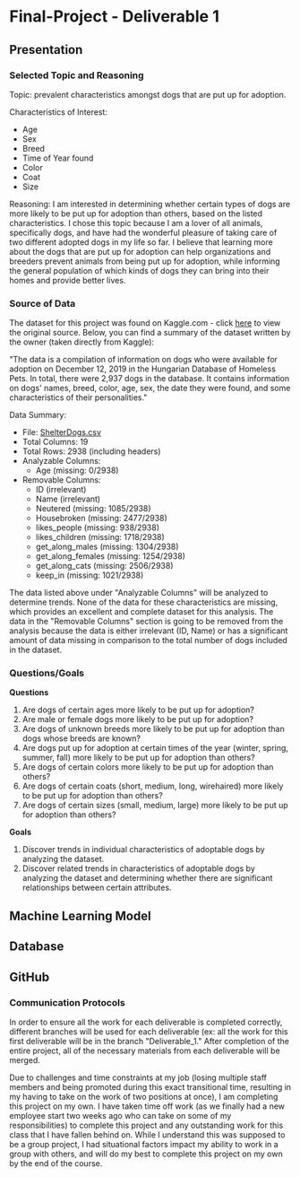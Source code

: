 # Final-Project - Deliverable 1

## Presentation

### Selected Topic and Reasoning

Topic: prevalent characteristics amongst dogs that are put up for adoption.

Characteristics of Interest:
- Age
- Sex
- Breed
- Time of Year found
- Color
- Coat
- Size

Reasoning:
I am interested in determining whether certain types of dogs are more likely to be put up for adoption than others, based on the listed characteristics. I chose this topic because I am a lover of all animals, specifically dogs, and have had the wonderful pleasure of taking care of two different adopted dogs in my life so far. I believe that learning more about the dogs that are put up for adoption can help organizations and breeders prevent animals from being put up for adoption, while informing the general population of which kinds of dogs they can bring into their homes and provide better lives.

### Source of Data
The dataset for this project was found on Kaggle.com - click [here](https://www.kaggle.com/jmolitoris/adoptable-dogs?select=ShelterDogs.csv) to view the original source. Below, you can find a summary of the dataset written by the owner (taken directly from Kaggle):

"The data is a compilation of information on dogs who were available for adoption on December 12, 2019 in the Hungarian Database of Homeless Pets. In total, there were 2,937 dogs in the database. It contains information on dogs' names, breed, color, age, sex, the date they were found, and some characteristics of their personalities."

Data Summary:
- File: [ShelterDogs.csv]()
- Total Columns: 19
- Total Rows: 2938 (including headers)
- Analyzable Columns:
    - Age (missing: 0/2938)
- Removable Columns:
    - ID (irrelevant)
    - Name (irrelevant)
    - Neutered (missing: 1085/2938)
    - Housebroken (missing: 2477/2938)
    - likes_people (missing: 938/2938)
    - likes_children (missing: 1718/2938)
    - get_along_males (missing: 1304/2938)
    - get_along_females (missing: 1254/2938)
    - get_along_cats (missing: 2506/2938)
    - keep_in (missing: 1021/2938)

The data listed above under "Analyzable Columns" will be analyzed to determine trends. None of the data for these characteristics are missing, which provides an excellent and complete dataset for this analysis. The data in the "Removable Columns" section is going to be removed from the analysis because the data is either irrelevant (ID, Name) or has a significant amount of data missing in comparison to the total number of dogs included in the dataset.

### Questions/Goals

**Questions**
1. Are dogs of certain ages more likely to be put up for adoption?
2. Are male or female dogs more likely to be put up for adoption?
3. Are dogs of unknown breeds more likely to be put up for adoption than dogs whose breeds are known?
4. Are dogs put up for adoption at certain times of the year (winter, spring, summer, fall) more likely to be put up for adoption than others?
5. Are dogs of certain colors more likely to be put up for adoption than others?
6. Are dogs of certain coats (short, medium, long, wirehaired) more likely to be put up for adoption than others?
7. Are dogs of certain sizes (small, medium, large) more likely to be put up for adoption than others?

**Goals**
1. Discover trends in individual characteristics of adoptable dogs by analyzing the dataset.
2. Discover related trends in characteristics of adoptable dogs by analyzing the dataset and determining whether there are significant relationships between certain attributes.

## Machine Learning Model

## Database

## GitHub

### Communication Protocols
In order to ensure all the work for each deliverable is completed correctly, different branches will be used for each deliverable (ex: all the work for this first deliverable will be in the branch "Deliverable_1." After completion of the entire project, all of the necessary materials from each deliverable will be merged.

Due to challenges and time constraints at my job (losing multiple staff members and being promoted during this exact transitional time, resulting in my having to take on the work of two positions at once), I am completing this project on my own. I have taken time off work (as we finally had a new employee start two weeks ago who can take on some of my responsibilities) to complete this project and any outstanding work for this class that I have fallen behind on. While I understand this was supposed to be a group project, I had situational factors impact my ability to work in a group with others, and will do my best to complete this project on my own by the end of the course.
